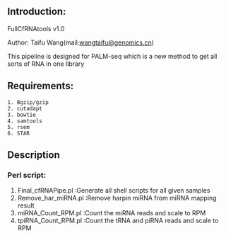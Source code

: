 ## Introduction:
FullCfRNAtools v1.0  

Author: Taifu Wang(mail:wangtaifu@genomics.cn)  

This pipeline is designed for PALM-seq which is a new method to get all sorts of RNA in one library  

## Requirements:
	1. Bgzip/gzip  
	2. cutadapt  
	3. bowtie  
	4. samtools  
	5. rsem  
	6. STAR  

## Description
### Perl script: 
1. Final_cfRNAPipe.pl :Generate all shell scripts for all given samples  
2. Remove_har_miRNA.pl :Remove harpin miRNA from miRNA mapping result  
2. miRNA_Count_RPM.pl :Count the miRNA reads and scale to RPM  
4. tpiRNA_Count_RPM.pl :Count the tRNA and piRNA reads and scale to RPM  
